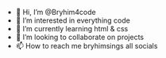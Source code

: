 - 👋 Hi, I’m @Bryhim4code
- 👀 I’m interested in everything code
- 🌱 I’m currently learning html & css
- 💞️ I’m looking to collaborate on projects
- 📫 How to reach me bryhimsings all socials 

<!---
Bryhim4code/Bryhim4code is a ✨ special ✨ repository because its `README.md` (this file) appears on your GitHub profile.
You can click the Preview link to take a look at your changes.
--->
